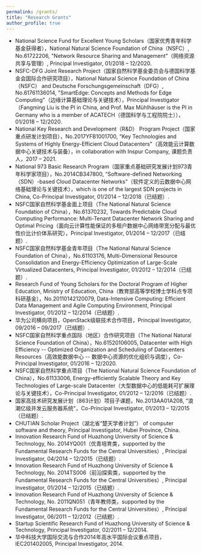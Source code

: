 ```yaml
---
permalink: /grants/
title: "Research Grants"
author_profile: true
---
```


* National Science Fund for Excellent Young Scholars（国家优秀青年科学基金获得者），National Natural Science Foundation of China（NSFC）, No.61722206, "Network Resource Sharing and Management"（网络资源共享与管理）, Principal Investigator, 01/2018 – 12/2020.
* NSFC-DFG Joint Research Project（国家自然科学基金委员会与德国科学基金会国际合作研究项目），National Natural Science Foundation of China（NSFC） and Deutsche Forschungsgemeinschaft（DFG）, No.61761136014, "SmartEdge: Concepts and Methods for Edge Computing"（边缘计算基础理论与关键技术），Principal Investigator（Fangming Liu is the PI in China, and Prof. Max Mühlhäuser is the PI in Germany who is a member of ACATECH（德国科学与工程院院士）），01/2018 – 12/2020.
* National Key Research and Development（R&D） Program Project（国家重点研发计划项目），No.2017YFB1001700, “Key Technologies and Systems of Highly Energy-Efficient Cloud Datacenters"（高效能云计算数据中心关键技术与装备），in collaboration with Inspur Company, 课题负责人，2017 – 2021.
* National 973 Basic Research Program（国家重点基础研究发展计划973青年科学家项目），No.2014CB347800, “Software-defined Networking（SDN）-based Cloud Datacenter Networks"（软件定义的云数据中心网络基础理论与关键技术），which is one of the largest SDN projects in China, Co-Principal Investigator, 01/2014 – 12/2018（已结题）.
* NSFC国家自然科学基金面上项目（The National Natural Science Foundation of China），No.61370232, Towards Predictable Cloud Computing Performance: Multi-Tenant Datacenter Network Sharing and Optimal Pricing（面向云计算性能保证的多租户数据中心网络带宽分配与最优性价比计价体系研究），Principal Investigator, 01/2014 – 12/2017（已结题）.
* NSFC国家自然科学基金青年项目（The National Natural Science Foundation of China），No.61103176, Multi-Dimensional Resource Consolidation and Energy-Efficiency Optimization of Large-Scale Virtualized Datacenters, Principal Investigator, 01/2012 – 12/2014（已结题）.
* Research Fund of Young Scholars for the Doctoral Program of Higher Education, Ministry of Education, China（教育部高等学校博士学科点专项科研基金），No.20110142120079, Data-Intensive Computing: Efficient Data Management and Agile Computing Environment, Principal Investigator, 01/2012 – 12/2014（已结题）.
* 华为公司横向项目，OpenStack级联技术合作项目，Principal Investigator, 09/2016 – 09/2017（已结题）.
* NSFC国家自然科学重点国际（地区）合作研究项目（The National Natural Science Foundation of China），No.61520106005, Datacenter with High Efficiency -- Optimized Organization and Scheduling of Datacenters Resources（高效能数据中心 -- 数据中心资源的优化组织与调度），Co-Principal Investigator, 01/2016 – 12/2020.
* NSFC国家自然科学重点项目（The National Natural Science Foundation of China），No.61133006, Energy-efficiently Scalable Theory and Key Technologies of Large-scale Datacenter（大型数据中心的低能耗可扩展理论与关键技术），Co-Principal Investigator, 01/2012 – 12/2016（已结题）.
* 国家高技术研究发展计划（863计划）项目子课题，No.2013AA01A208, “浪潮亿级并发云服务器系统"，Co-Principal Investigator, 01/2013 – 12/2015（已结题）.
* CHUTIAN Scholar Project（湖北省“楚天学者计划”） of computer software and theory, Principal Investigator, Hubei Province, China.
* Innovation Research Fund of Huazhong University of Science & Technology, No. 2014YQ001（优青培育类，supported by the Fundamental Research Funds for the Central Universities）, Principal Investigator, 04/2014 – 12/2015（已结题）.
* Innovation Research Fund of Huazhong University of Science & Technology, No. 2014TS006（前沿探索类，supported by the Fundamental Research Funds for the Central Universities）, Principal Investigator, 01/2014 – 12/2015（已结题）.
* Innovation Research Fund of Huazhong University of Science & Technology, No. 2011QN051（青年教师类，supported by the Fundamental Research Funds for the Central Universities）, Principal Investigator, 06/2011 – 12/2012（已结题）.
* Startup Scientific Research Fund of Huazhong University of Science & Technology, Principal Investigator, 02/2011 – 12/2014.
* 华中科技大学国际交流与合作2014年高水平国际会议重点项目，IEC201402005, Principal Investigator, 2014.
